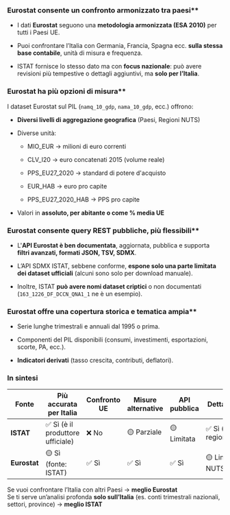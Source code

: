 
### Eurostat consente un confronto armonizzato tra paesi**

- I dati **Eurostat** seguono una **metodologia armonizzata (ESA 2010)** per tutti i Paesi UE.
    
- Puoi confrontare l’Italia con Germania, Francia, Spagna ecc. **sulla stessa base contabile**, unità di misura e frequenza.
    
- ISTAT fornisce lo stesso dato ma con **focus nazionale**: può avere revisioni più tempestive o dettagli aggiuntivi, ma **solo per l’Italia**.
    

### Eurostat ha più opzioni di misura**

I dataset Eurostat sul PIL (`namq_10_gdp`, `nama_10_gdp`, ecc.) offrono:

- **Diversi livelli di aggregazione geografica** (Paesi, Regioni NUTS)
    
- Diverse unità:
    
    - MIO_EUR → milioni di euro correnti
        
    - CLV_I20 → euro concatenati 2015 (volume reale)
        
    - PPS_EU27_2020 → standard di potere d'acquisto
        
    - EUR_HAB → euro pro capite
        
    - PPS_EU27_2020_HAB → PPS pro capite
        
- Valori in **assoluto, per abitante o come % media UE**
    

### Eurostat consente query REST pubbliche, più flessibili**

- L'**API Eurostat è ben documentata**, aggiornata, pubblica e supporta **filtri avanzati, formati JSON, TSV, SDMX**.
    
- L’API SDMX ISTAT, sebbene conforme, **espone solo una parte limitata dei dataset ufficiali** (alcuni sono solo per download manuale).
    
- Inoltre, ISTAT **può avere nomi dataset criptici** o non documentati (`163_1226_DF_DCCN_QNA1_1` ne è un esempio).
    

### Eurostat offre una copertura storica e tematica ampia**

- Serie lunghe trimestrali e annuali dal 1995 o prima.
    
- Componenti del PIL disponibili (consumi, investimenti, esportazioni, scorte, PA, ecc.).
    
- **Indicatori derivati** (tasso crescita, contributi, deflatori).
    

### In sintesi

|Fonte|Più accurata per Italia|Confronto UE|Misure alternative|API pubblica|Dettaglio locale|
|---|---|---|---|---|---|
|**ISTAT**|✅ Sì (è il produttore ufficiale)|❌ No|🟡 Parziale|🟡 Limitata|✅ Sì (fino a regioni/province)|
|**Eurostat**|🟡 Sì (fonte: ISTAT)|✅ Sì|✅ Sì|✅ Sì|🟡 Limitato a NUTS2|



Se vuoi confrontare l’Italia con altri Paesi → **meglio Eurostat**  
Se ti serve un’analisi profonda **solo sull’Italia** (es. conti trimestrali nazionali, settori, province) → **meglio ISTAT**